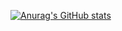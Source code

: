 [![Anurag's GitHub stats](https://github-readme-stats.vercel.app/api?username=almasz243&show_icons=true&theme=tokyonight)](https://github.com/anuraghazra/github-readme-stats)
